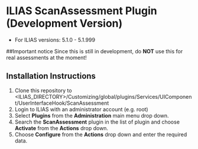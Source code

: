 # ILIAS ScanAssessment Plugin (Development Version)
* For ILIAS versions: 5.1.0 - 5.1.999

##Important notice
Since this is still in development, do **NOT** use this for real assessments at the moment!

## Installation Instructions
1. Clone this repository to <ILIAS_DIRECTORY>/Customizing/global/plugins/Services/UIComponent/UserInterfaceHook/ScanAssessment
2. Login to ILIAS with an administrator account (e.g. root)
3. Select **Plugins** from the **Administration** main menu drop down.
4. Search the **ScanAssessment** plugin in the list of plugin and choose **Activate** from the **Actions** drop down.
5. Choose **Configure** from the **Actions** drop down and enter the required data.